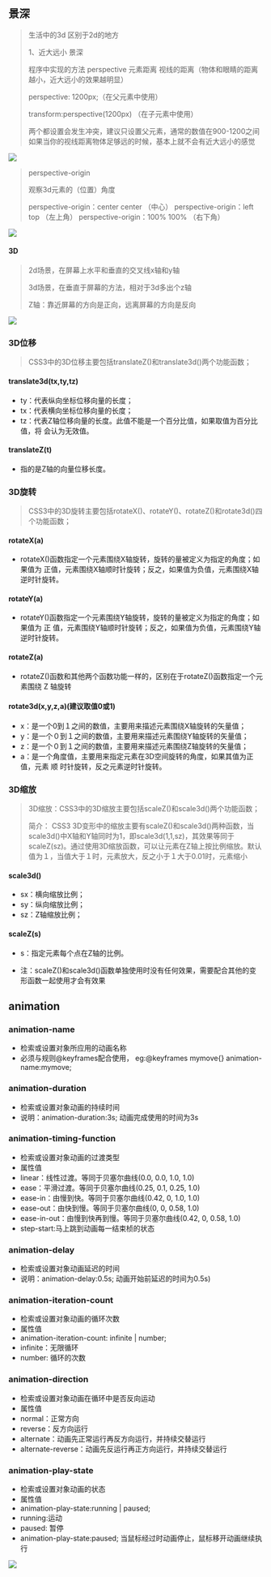 ## 景深

> 生活中的3d 区别于2d的地方
>
>   1、近大远小 景深 
>
> 程序中实现的方法 perspective 元素距离 视线的距离（物体和眼睛的距离越小，近大远小的效果越明显）
>
>  perspective: 1200px;（在父元素中使用） 
>
>  transform:perspective(1200px) （在子元素中使用） 
>
>  两个都设置会发生冲突，建议只设置父元素，通常的数值在900-1200之间 如果当你的视线距离物体足够远的时候，基本上就不会有近大远小的感觉

![](C:\Users\86189\Desktop\笔记\Html5,CSS3\imgs\perspective.png)

> perspective-origin
>
> 观察3d元素的（位置）角度
>
> perspective-origin：center center  （中心）
> perspective-origin：left top   （左上角）
> perspective-origin：100% 100% （右下角）

![](C:\Users\86189\Desktop\笔记\Html5,CSS3\imgs\perspective-origin.png)

#### 3D

> 2d场景，在屏幕上水平和垂直的交叉线x轴和y轴 
>
> 3d场景，在垂直于屏幕的方法，相对于3d多出个z轴 
>
> Z轴：靠近屏幕的方向是正向，远离屏幕的方向是反向

![](C:\Users\86189\Desktop\笔记\Html5,CSS3\imgs\3d.png)

### 3D位移

> CSS3中的3D位移主要包括translateZ()和translate3d()两个功能函数；

####  translate3d(tx,ty,tz) 

- ty：代表纵向坐标位移向量的长度；
- tx：代表横向坐标位移向量的长度；
- tz：代表Z轴位移向量的长度。此值不能是一个百分比值，如果取值为百分比值，将          会认为无效值。

####  translateZ(t)

- 指的是Z轴的向量位移长度。

### 3D旋转

> CSS3中的3D旋转主要包括rotateX()、rotateY()、rotateZ()和rotate3d()四个功能函数；

####   rotateX(a)

- rotateX()函数指定一个元素围绕X轴旋转，旋转的量被定义为指定的角度；如果值为     正值，元素围绕X轴顺时针旋转；反之，如果值为负值，元素围绕X轴逆时针旋转。

####   rotateY(a)

- rotateY()函数指定一个元素围绕Y轴旋转，旋转的量被定义为指定的角度；如果值为     正 值，元素围绕Y轴顺时针旋转；反之，如果值为负值，元素围绕Y轴逆时针旋转。

####   rotateZ(a)

- rotateZ()函数和其他两个函数功能一样的，区别在于rotateZ()函数指定一个元素围绕    Z 轴旋转

####   rotate3d(x,y,z,a)(建议取值0或1)

- x：是一个0到１之间的数值，主要用来描述元素围绕X轴旋转的矢量值；
- y：是一个０到１之间的数值，主要用来描述元素围绕Y轴旋转的矢量值；
- z：是一个０到１之间的数值，主要用来描述元素围绕Z轴旋转的矢量值；
- a：是一个角度值，主要用来指定元素在3D空间旋转的角度，如果其值为正值，元素     顺 时针旋转，反之元素逆时针旋转。

### 3D缩放

> 3D缩放：CSS3中的3D缩放主要包括scaleZ()和scale3d()两个功能函数； 
>
> 简介： CSS3 3D变形中的缩放主要有scaleZ()和scale3d()两种函数，当scale3d()中X轴和Y轴同时为1，即scale3d(1,1,sz)，其效果等同于scaleZ(sz)。通过使用3D缩放函数，可以让元素在Z轴上按比例缩放。默认值为１，当值大于１时，元素放大，反之小于１大于0.01时，元素缩小

#### scale3d()

- sx：横向缩放比例；
- sy：纵向缩放比例；
- sz：Z轴缩放比例；

#### scaleZ(s)

- s：指定元素每个点在Z轴的比例。

- 注：scaleZ()和scale3d()函数单独使用时没有任何效果，需要配合其他的变形函数一起使用才会有效果

## animation

###   animation-name

- 检索或设置对象所应用的动画名称
- 必须与规则@keyframes配合使用， eg:@keyframes mymove{}  animation-         name:mymove;

###   animation-duration

- 检索或设置对象动画的持续时间
- 说明：animation-duration:3s;    动画完成使用的时间为3s

###  animation-timing-function

- 检索或设置对象动画的过渡类型
- 属性值 
- linear：线性过渡。等同于贝塞尔曲线(0.0, 0.0, 1.0, 1.0)
- ease：平滑过渡。等同于贝塞尔曲线(0.25, 0.1, 0.25, 1.0)
- ease-in：由慢到快。等同于贝塞尔曲线(0.42, 0, 1.0, 1.0)
- ease-out：由快到慢。等同于贝塞尔曲线(0, 0, 0.58, 1.0)
- ease-in-out：由慢到快再到慢。等同于贝塞尔曲线(0.42, 0, 0.58, 1.0)
- step-start:马上跳到动画每一结束桢的状态

### animation-delay

- 检索或设置对象动画延迟的时间
- 说明：animation-delay:0.5s;     动画开始前延迟的时间为0.5s)

### animation-iteration-count

- 检索或设置对象动画的循环次数
- 属性值
- animation-iteration-count: infinite | number;
- infinite：无限循环
- number: 循环的次数

### animation-direction

- 检索或设置对象动画在循环中是否反向运动
- 属性值 
- normal：正常方向
- reverse：反方向运行
- alternate：动画先正常运行再反方向运行，并持续交替运行
- alternate-reverse：动画先反运行再正方向运行，并持续交替运行

### animation-play-state

- 检索或设置对象动画的状态
- 属性值
- animation-play-state:running | paused;
- running:运动
- paused: 暂停
- animation-play-state:paused;       当鼠标经过时动画停止，鼠标移开动画继续执行


![](C:\Users\86189\Desktop\笔记\Html5,CSS3\imgs\animate.png)
